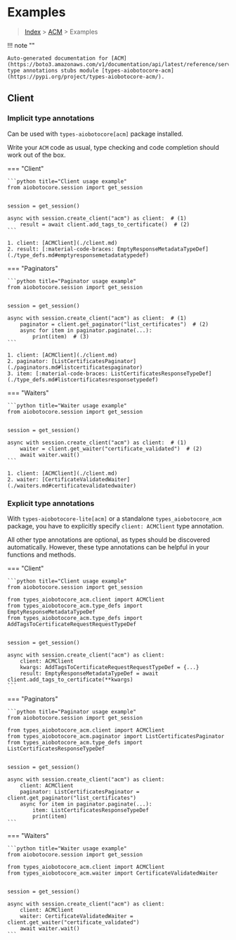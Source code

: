 # Examples

> [Index](../README.md) > [ACM](./README.md) > Examples

!!! note ""

    Auto-generated documentation for [ACM](https://boto3.amazonaws.com/v1/documentation/api/latest/reference/services/acm.html#ACM)
    type annotations stubs module [types-aiobotocore-acm](https://pypi.org/project/types-aiobotocore-acm/).

## Client

### Implicit type annotations

Can be used with `types-aiobotocore[acm]` package installed.

Write your `ACM` code as usual,
type checking and code completion should work out of the box.



=== "Client"

    ```python title="Client usage example"
    from aiobotocore.session import get_session


    session = get_session()

    async with session.create_client("acm") as client:  # (1)
        result = await client.add_tags_to_certificate()  # (2)
    ```

    1. client: [ACMClient](./client.md)
    2. result: [:material-code-braces: EmptyResponseMetadataTypeDef](./type_defs.md#emptyresponsemetadatatypedef) 



=== "Paginators"

    ```python title="Paginator usage example"
    from aiobotocore.session import get_session


    session = get_session()

    async with session.create_client("acm") as client:  # (1)
        paginator = client.get_paginator("list_certificates")  # (2)
        async for item in paginator.paginate(...):
            print(item)  # (3)
    ```

    1. client: [ACMClient](./client.md)
    2. paginator: [ListCertificatesPaginator](./paginators.md#listcertificatespaginator)
    3. item: [:material-code-braces: ListCertificatesResponseTypeDef](./type_defs.md#listcertificatesresponsetypedef) 



=== "Waiters"

    ```python title="Waiter usage example"
    from aiobotocore.session import get_session


    session = get_session()

    async with session.create_client("acm") as client:  # (1)
        waiter = client.get_waiter("certificate_validated")  # (2)
        await waiter.wait()
    ```

    1. client: [ACMClient](./client.md)
    2. waiter: [CertificateValidatedWaiter](./waiters.md#certificatevalidatedwaiter)


### Explicit type annotations

With `types-aiobotocore-lite[acm]`
or a standalone `types_aiobotocore_acm` package, you have to explicitly specify
`client: ACMClient` type annotation.

All other type annotations are optional, as types should be discovered automatically.
However, these type annotations can be helpful in your functions and methods.


=== "Client"

    ```python title="Client usage example"
    from aiobotocore.session import get_session

    from types_aiobotocore_acm.client import ACMClient
    from types_aiobotocore_acm.type_defs import EmptyResponseMetadataTypeDef
    from types_aiobotocore_acm.type_defs import AddTagsToCertificateRequestRequestTypeDef


    session = get_session()

    async with session.create_client("acm") as client:
        client: ACMClient
        kwargs: AddTagsToCertificateRequestRequestTypeDef = {...}
        result: EmptyResponseMetadataTypeDef = await client.add_tags_to_certificate(**kwargs)
    ```



=== "Paginators"

    ```python title="Paginator usage example"
    from aiobotocore.session import get_session

    from types_aiobotocore_acm.client import ACMClient
    from types_aiobotocore_acm.paginator import ListCertificatesPaginator
    from types_aiobotocore_acm.type_defs import ListCertificatesResponseTypeDef


    session = get_session()

    async with session.create_client("acm") as client:
        client: ACMClient
        paginator: ListCertificatesPaginator = client.get_paginator("list_certificates")
        async for item in paginator.paginate(...):
            item: ListCertificatesResponseTypeDef
            print(item)
    ```



=== "Waiters"

    ```python title="Waiter usage example"
    from aiobotocore.session import get_session

    from types_aiobotocore_acm.client import ACMClient
    from types_aiobotocore_acm.waiter import CertificateValidatedWaiter


    session = get_session()

    async with session.create_client("acm") as client:
        client: ACMClient
        waiter: CertificateValidatedWaiter = client.get_waiter("certificate_validated")
        await waiter.wait()
    ```
